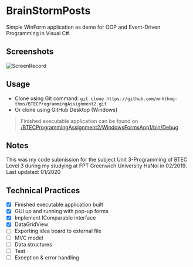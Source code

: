 # BrainStormPosts

Simple WinForm application as demo for OOP and Event-Driven Programming in Visual C#. 

## Screenshots
![ScreenRecord](https://raw.githubusercontent.com/mnhthng-thms/BTECProgrammingAssignment2/master/Screenshots.gif)

## Usage
* Clone using Git command: ```git clone https://github.com/mnhthng-thms/BTECProgrammingAssignment2.git```
* Or clone using GitHub Desktop (Windows)
> Finished executable application can be found on [/BTECProgrammingAssignment2/WindowsFormsApp1/bin/Debug](https://github.com/mnhthng-thms/BTECProgrammingAssignment2/tree/master/BTECProgrammingAssignment2/WindowsFormsApp1/bin/Debug)

## Notes
This was my code submission for the subject Unit 3-Programming of BTEC Level 3 during my studying at FPT Greenwich University HaNoi in 02/2019. 
Last updated: 01/2020

## Technical Practices
- [x] Finished executable application built 
- [x] GUI up and running with pop-up forms
- [x] Implement IComparable interface
- [x] DataGridView 
- [ ] Exporting idea board to external file
- [ ] MVC model
- [ ] Data structures
- [ ] Test
- [ ] Exception & error handling
